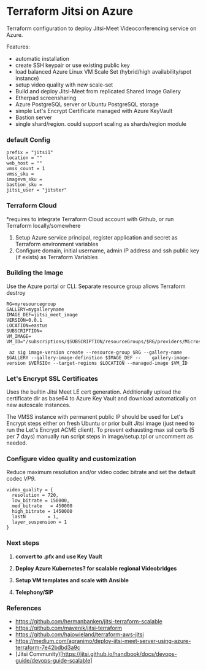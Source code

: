 # Terraform Jitsi on Azure

Terraform configuration to deploy Jitsi-Meet Videoconferencing service on Azure.


Features:

* automatic installation
* create SSH keypair or use existing public key
* load balanced Azure Linux VM Scale Set (hybrid/high availability/spot instance) 
* setup video quality with new scale-set
* Build and deploy Jitsi-Meet from replicated Shared Image Gallery
* Etherpad screensharing
* Azure PostgreSQL server or Ubuntu PostgreSQL storage
* simple Let's Encrypt Certificate managed with Azure KeyVault
* Bastion server
* single shard/region. could support scaling as shards/region module


### default Config
    prefix = "jitsi1"
    location = ""
    web_host = ""
    vmss_count = 1
    vmss_sku = 
    imagevm_sku = 
    bastion_sku = 
    jitsi_user = "jitster"


### Terraform Cloud

*requires to integrate Terraform Cloud account with Github, or run Terraform locally/somewhere

1. Setup Azure service principal, register application and secret as Terraform environment variables
2. Configure domain, initial username, admin IP address and ssh public key (if exists) as Terraform Variables


### Building the Image

Use the Azure portal or CLI. Separate resource group allows Terraform destroy 


    RG=myresourcegroup
    GALLERY=mygalleryname
    IMAGE_DEF=jitsi_meet_image
    VERSION=0.0.1
    LOCATION=eastus
    SUBSCRIPTION=
    VM_IMAGE=
    VM_ID="/subscriptions/$SUBSCRIPTION/resourceGroups/$RG/providers/Microsoft.Compute/virtualMachines/$VM_IMAGE"

     az sig image-version create --resource-group $RG --gallery-name $GALLERY --gallery-image-definition $IMAGE_DEF --    gallery-image-version $VERSIOn --target-regions $LOCATION --managed-image $VM_ID


### Let's Encrypt SSL Certificates

Uses the builtin Jitsi Meet LE cert generation. Additionally upload the certificate dir as base64 to Azure Key Vault and download automatically on new autoscale instances. 

The VMSS instance with permanent public IP should be used for Let's Encrypt steps either on fresh Ubuntu or prior built Jitsi image (just need to run the Let's Encrypt ACME client). To prevent exhausting max ssl certs (5 per 7 days) manually run script steps in image/setup.tpl or uncomment as needed.


### Configure video quality and customization

Reduce maximum resolution and/or video codec bitrate and set the default codec *VP9*.

    video_quality = {
      resolution = 720,
      low_bitrate = 150000,
      med_bitrate   = 450000
      high_bitrate = 1450000
      lastN        = 1,
      layer_suspension = 1
    }

### Next steps

1.  **convert to .pfx and use Key Vault**

2.  **Deploy Azure Kubernetes? for scalable regional Videobridges**

3.  **Setup VM templates and scale with Ansible**

4.  **Telephony/SIP**


### References

* https://github.com/hermanbanken/jitsi-terraform-scalable
* https://github.com/mavenik/jitsi-terraform
* https://github.com/hajowieland/terraform-aws-jitsi
* https://medium.com/agranimo/deploy-jitsi-meet-server-using-azure-terraform-7e42bdbd3a9c
* [Jitsi Community)[https://jitsi.github.io/handbook/docs/devops-guide/devops-guide-scalable]
